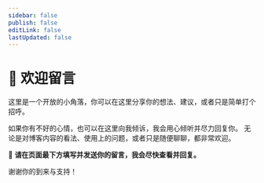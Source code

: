 ```yaml
---
sidebar: false
publish: false
editLink: false
lastUpdated: false
---
```


# 📝 欢迎留言

这里是一个开放的小角落，你可以在这里分享你的想法、建议，或者只是简单打个招呼。

如果你有不好的心情，也可以在这里向我倾诉，我会用心倾听并尽力回复你。
无论是对博客内容的看法、使用上的问题，或者只是随便聊聊，都非常欢迎。

💌 **请在页面最下方填写并发送你的留言，我会尽快查看并回复。**

谢谢你的到来与支持！
